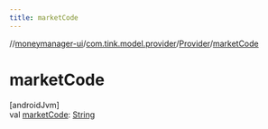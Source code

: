 ```yaml
---
title: marketCode
---
```

//[moneymanager-ui](../../../index.html)/[com.tink.model.provider](../index.html)/[Provider](index.html)/[marketCode](market-code.html)



# marketCode



[androidJvm]\
val [marketCode](market-code.html): [String](https://kotlinlang.org/api/latest/jvm/stdlib/kotlin/-string/index.html)




